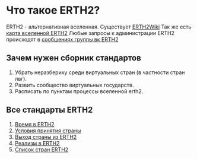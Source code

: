 # Что такое ERTH2?

ERTH2 - альтернативная вселенная.
Существует [ERTH2Wiki](https://erth2.fandom.com/ru/wiki/ERTH2_%D0%92%D0%B8%D0%BA%D0%B8)
Так же есть [карта вселенной ERTH2](https://erth2.fandom.com/ru/wiki/Map:ERTH2)
Любые запросы к администрации ERTH2 происходят в [сообщениях группы вк ERTH2](https://vk.com/erth2)

## Зачем нужен сборник стандартов

1. Убрать неразбериху среди виртуальных стран (в частности стран лвг).
2. Развить сообщество виртуальных государств.
3. Расписать по пунктам процессы вселенной erth2.

## Все стандарты ERTH2

1. [Время в ERTH2](erth2-1-time.md)
2. [Условия принятия страны](erth2-2-req-country.md)
3. [Выход страны из ERTH2](erth2-3-quit.md)
4. [Реализм в ERTH2](erth2-4-realism.md)
5. [Список стран ERTH2](erth2-5-countries.md)
